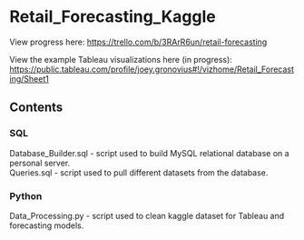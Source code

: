 # Retail_Forecasting_Kaggle

View progress here: https://trello.com/b/3RArR6un/retail-forecasting

View the example Tableau visualizations here (in progress): https://public.tableau.com/profile/joey.gronovius#!/vizhome/Retail_Forecasting/Sheet1
## Contents
### SQL
Database_Builder.sql - script used to build MySQL relational database on a personal server.  
Queries.sql - script used to pull different datasets from the database.
### Python
Data_Processing.py - script used to clean kaggle dataset for Tableau and forecasting models.

